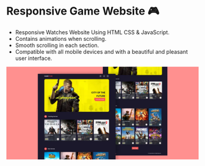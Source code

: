# Responsive Game Website 🎮

- Responsive Watches Website Using HTML CSS & JavaScript.
- Contains animations when scrolling.
- Smooth scrolling in each section.
- Compatible with all mobile devices and with a beautiful and pleasant user interface.

![preview img](/img/preview.png)
